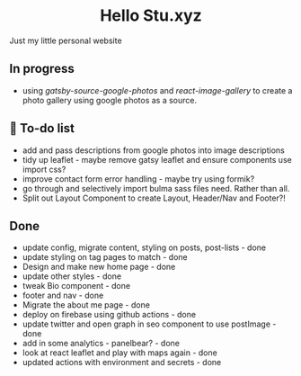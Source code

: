 <h1 align="center">
  Hello Stu.xyz
</h1>
<p>Just my little personal website</p>

## In progress

- using _gatsby-source-google-photos_ and _react-image-gallery_ to create a photo gallery using google photos as a source.

## 🚀 To-do list

- add and pass descriptions from google photos into image descriptions
- tidy up leaflet - maybe remove gatsy leaflet and ensure components use import css?
- improve contact form error handling - maybe try using formik?
- go through and selectively import bulma sass files need. Rather than all.
- Split out Layout Component to create Layout, Header/Nav and Footer?!

## Done

- update config, migrate content, styling on posts, post-lists - done
- update styling on tag pages to match - done
- Design and make new home page - done
- update other styles - done
- tweak Bio component - done
- footer and nav - done
- Migrate the about me page - done
- deploy on firebase using github actions - done
- update twitter and open graph in seo component to use postImage - done
- add in some analytics - panelbear? - done
- look at react leaflet and play with maps again - done
- updated actions with environment and secrets - done
